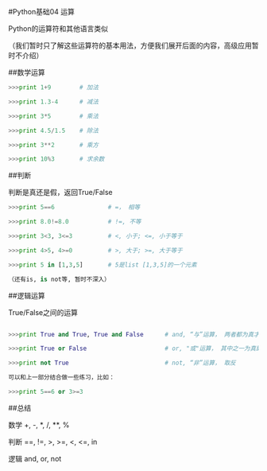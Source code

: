 #Python基础04 运算



 

Python的运算符和其他语言类似

（我们暂时只了解这些运算符的基本用法，方便我们展开后面的内容，高级应用暂时不介绍）

 

##数学运算
```python
>>>print 1+9        # 加法

>>>print 1.3-4      # 减法

>>>print 3*5        # 乘法

>>>print 4.5/1.5    # 除法

>>>print 3**2       # 乘方     

>>>print 10%3       # 求余数
```
 

##判断

判断是真还是假，返回True/False
```python
>>>print 5==6               # =， 相等

>>>print 8.0!=8.0           # !=, 不等

>>>print 3<3, 3<=3          # <, 小于; <=, 小于等于

>>>print 4>5, 4>=0          # >, 大于; >=, 大于等于

>>>print 5 in [1,3,5]       # 5是list [1,3,5]的一个元素

（还有is, is not等, 暂时不深入）
```
 

##逻辑运算

True/False之间的运算
```python

>>>print True and True, True and False      # and, “与”运算， 两者都为真才是真

>>>print True or False                      # or, "或"运算， 其中之一为真即为真

>>>print not True                           # not, “非”运算， 取反

可以和上一部分结合做一些练习，比如：

>>>print 5==6 or 3>=3
```
 

##总结

数学 +, -, *, /, **, %

判断 ==, !=, >, >=, <, <=, in

逻辑 and, or, not
